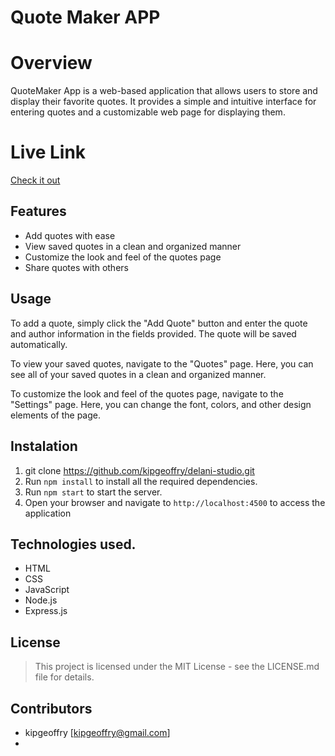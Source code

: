 # Quote Maker APP
 # Overview
QuoteMaker App is a web-based application that allows users to store and display their favorite quotes. It provides a simple and intuitive interface for entering quotes and a customizable web page for displaying them.

# Live Link
[Check it out](https://kipgeoffry.github.io/delani-studio/.)
​
## Features
- Add quotes with ease
- View saved quotes in a clean and organized manner
- Customize the look and feel of the quotes page
- Share quotes with others

## Usage
To add a quote, simply click the "Add Quote" button and enter the quote and author information in the fields provided. The quote will be saved automatically.

To view your saved quotes, navigate to the "Quotes" page. Here, you can see all of your saved quotes in a clean and organized manner.

To customize the look and feel of the quotes page, navigate to the "Settings" page. Here, you can change the font, colors, and other design elements of the page.
​
 ## Instalation
 1. git clone https://github.com/kipgeoffry/delani-studio.git 
 2. Run `npm install` to install all the required dependencies.
 4. Run `npm start` to start the server.
 5. Open your browser and navigate to `http://localhost:4500` to access the application
​
## Technologies used.
 * HTML
 * CSS
 * JavaScript
 * Node.js
 * Express.js
​​
## License
> This project is licensed under the MIT License - see the LICENSE.md file for details.
​
## Contributors
- kipgeoffry [kipgeoffry@gmail.com]
- 